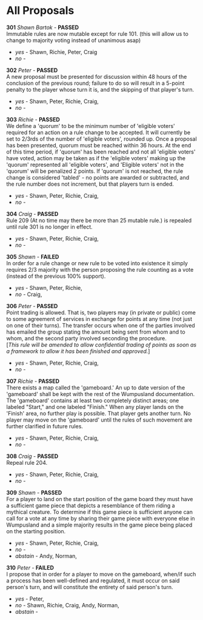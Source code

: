 All Proposals
=============

**301** *Shawn Bartok* - **PASSED**  
Immutable rules are now mutable except for rule 101. (this will allow us to change to majority voting instead of unanimous asap)  
- *yes* - Shawn, Richie, Peter, Craig  
- *no* -  

**302** *Peter* - **PASSED**  
A new proposal must be presented for discussion within 48 hours of the conclusion of the previous round; failure to do so will result in a 5-point penalty to the player whose turn it is, and the skipping of that player's turn.  
- *yes* - Shawn, Peter, Richie, Craig,   
- *no* - 

**303** *Richie* - **PASSED**  
We define a 'quorum' to be the minimum number of 'eligible voters' required for an action on a rule change to be accepted. It will currently be set to 2/3rds of the number of 'eligible voters', rounded up. Once a proposal has been presented, quorum must be reached within 36 hours. At the end of this time period, if 'quorum' has been reached and not all 'eligible voters' have voted, action may be taken as if the 'eligible voters' making up the 'quorum' represented all 'eligible voters', and 'Eligible voters' not in the 'quorum' will be penalized 2 points. If 'quorum' is not reached, the rule change is considered 'tabled' - no points are awarded or subtracted, and the rule number does not increment, but that players turn is ended.  
- *yes* - Shawn, Peter, Richie, Craig,   
- *no* - 

**304** *Craig* - **PASSED**  
Rule 209 (At no time may there be more than 25 mutable rule.) is repealed until rule 301 is no longer in effect.  
- *yes* - Shawn, Peter, Richie, Craig,   
- *no* - 

**305** *Shawn* - **FAILED**  
In order for a rule change or new rule to be voted into existence it simply requires 2/3 majority with the person proposing the rule counting as a vote (instead of the previous 100% support).  
- *yes* - Shawn, Peter, Richie,   
- *no* - Craig, 

**306** *Peter* - **PASSED**  
Point trading is allowed. That is, two players may (in private or public) come to some agreement of services in exchange for points at any time (not just on one of their turns). The transfer occurs when one of the parties involved has emailed the group stating the amount being sent from whom and to whom, and the second party involved seconding the procedure.  
[*This rule will be amended to allow confidential trading of points as soon as a framework to allow it has been finished and approved.*]  
- *yes* - Shawn, Peter, Richie, Craig,   
- *no* - 

**307** *Richie* - **PASSED**  
There exists a map called the 'gameboard.' An up to date version of the 'gameboard' shall be kept with the rest of the Wumpusland documentation. The 'gameboard' contains at least two completely distinct areas; one labeled "Start," and one labeled "Finish." When any player lands on the 'Finish' area, no further play is possible. That player gets another turn. No player may move on the 'gameboard' until the rules of such movement are further clarified in future rules.  
- *yes* - Shawn, Peter, Richie, Craig,   
- *no* - 

**308** *Craig* - **PASSED**  
Repeal rule 204.  
- *yes* - Shawn, Peter, Richie, Craig,   
- *no* - 

**309** *Shawn* - **PASSED**  
For a player to land on the start position of the game board they must
have a sufficient game piece that depicts a resemblance of them riding
a mythical creature.  To determine if this game piece is sufficient
anyone can call for a vote at any time by sharing their game piece
with everyone else in Wumpusland and a simple majority results in the
game piece being placed on the starting position.  
- *yes* - Shawn, Peter, Richie, Craig,   
- *no* -  
- *abstain* - Andy, Norman,
  
**310** *Peter* - **FAILED**  
I propose that in order for a player to move on the gameboard, when/if such a process has been well-defined and regulated, it must occur on said person's turn, and will constitute the entirety of said person's turn.  
- *yes* - Peter,   
- *no* - Shawn, Richie, Craig, Andy, Norman,   
- *abstain* - 

